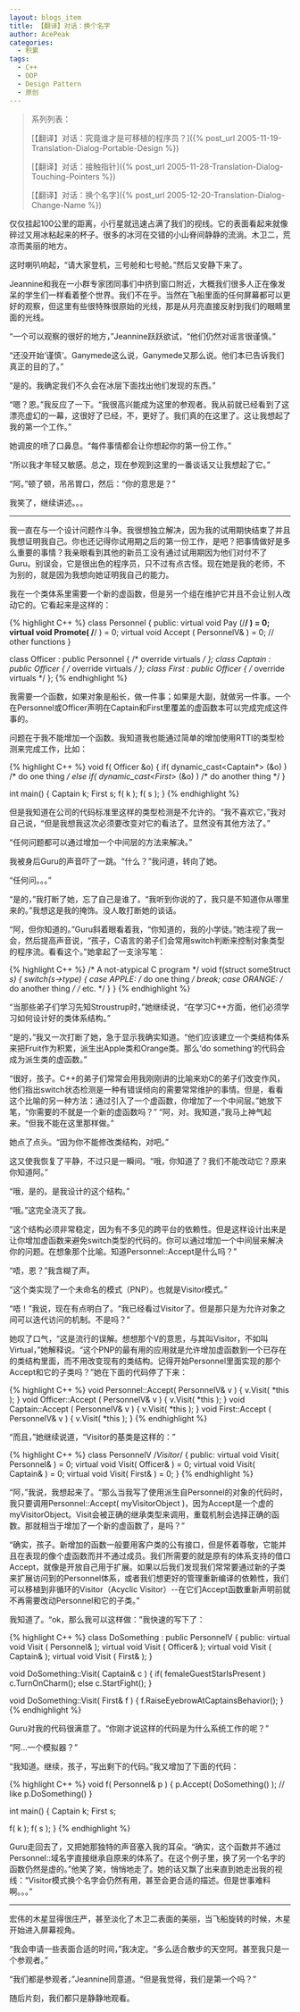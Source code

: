 ```yaml
---
layout: blogs_item
title: 【翻译】对话：换个名字
author: AcePeak
categories:
  - 积累
tags:
  - C++
  - OOP
  - Design Pattern
  - 原创
---
```


> 系列列表：
>
> [【翻译】对话：究竟谁才是可移植的程序员？]({% post_url 2005-11-19-Translation-Dialog-Portable-Design %})
>
> [【翻译】对话：接触指针]({% post_url 2005-11-28-Translation-Dialog-Touching-Pointers %})
>
> [【翻译】对话：换个名字]({% post_url 2005-12-20-Translation-Dialog-Change-Name %})

仅仅挂起100公里的距离，小行星就迅速占满了我们的视线。它的表面看起来就像碎过又用冰粘起来的杯子。很多的冰河在交错的小山脊间静静的流淌。木卫二，荒凉而美丽的地方。

这时喇叭响起，“请大家登机，三号舱和七号舱。”然后又安静下来了。

Jeannine和我在一小群专家团同事们中挤到窗口附近，大概我们很多人正在像发呆的学生们一样看着整个世界。我们不在乎。当然在飞船里面的任何屏幕都可以更好的观察，但这里有些很特殊很原始的光线，那是从月亮直接反射到我们的眼睛里面的光线。

“一个可以观察的很好的地方，”Jeannine跃跃欲试，“他们仍然对谣言很谨慎。”

“还没开始‘谨慎’。Ganymede这么说，Ganymede又那么说。他们本已告诉我们真正的目的了。”

“是的。我确定我们不久会在冰层下面找出他们发现的东西。”

“嗯？恩。”我反应了一下。“我很高兴能成为这里的参观者。我从前就已经看到了这漂亮虚幻的一幕，这很好了已经，不，更好了。我们真的在这里了。这让我想起了我的第一个工作。”

她调皮的喷了口鼻息。“每件事情都会让你想起你的第一份工作。”

“所以我才年轻又敏感。总之，现在参观到这里的一番谈话又让我想起了它。”

“阿。”顿了顿，吊吊胃口，然后：“你的意思是？”

我笑了，继续讲述。。。


-----------------------------------------------------------------------

我一直在与一个设计问题作斗争。我很想独立解决，因为我的试用期快结束了并且我想证明我自己。你也还记得你试用期之后的第一份工作，是吧？把事情做好是多么重要的事情？我亲眼看到其他的新员工没有通过试用期因为他们对付不了Guru。别误会，它是很出色的程序员，只不过有点古怪。现在她是我的老师，不为别的，就是因为我想向她证明我自己的能力。

我在一个类体系里需要一个新的虚函数，但是另一个组在维护它并且不会让别人改动它的。它看起来是这样的：


{% highlight C++ %}
class Personnel
{
public:
 virtual void Pay (/**/ ) = 0;
 virtual void Promote( /**/ ) = 0;
 virtual void Accept ( PersonnelV& ) = 0;
 // other functions
}

class Officer : public Personnel { /* override virtuals */ };
class Captain : public Officer { /* override virtuals */ };
class First : public Officer { /* override virtuals */ };
{% endhighlight %}


我需要一个函数，如果对象是船长，做一件事；如果是大副，就做另一件事。一个在Personnel或Officer声明在Captain和First里覆盖的虚函数本可以完成完成这件事的。

问题在于我不能增加一个函数。我知道我也能通过简单的增加使用RTTI的类型检测来完成工作，比如：


{% highlight C++ %}
void f( Officer &o)
{
 if( dynamic_cast<Captain*> (&o) )
 /* do one thing */
 else if( dynamic_cast<First*> (&o) )
 /* do another thing */
}

int main()
{
 Captain k;
 First s;
 f( k );
 f( s );
}
{% endhighlight %}


但是我知道在公司的代码标准里这样的类型检测是不允许的。“我不喜欢它，”我对自己说，“但是我想我这次必须要改变对它的看法了。显然没有其他方法了。”

“任何问题都可以通过增加一个中间层的方法来解决。”

我被身后Guru的声音吓了一跳。“什么？”我问道，转向了她。

“任何问。。。”

“是的，”我打断了她，忘了自己是谁了。“我听到你说的了，我只是不知道你从哪里来的。”我想这是我的掩饰。没人敢打断她的谈话。

“阿，但你知道的。”Guru斜着眼看着我，“你知道的，我的小学徒。”她注视了我一会，然后提高声音说，“孩子，C语言的弟子们会常用switch判断来控制对象类型的程序流。看看这个。”她拿起了一支涂写笔：


{% highlight C++ %}
/* A not-atypical C program */
void f(struct someStruct *s)
{
 switch(s->type) {
 case APPLE:
  /* do one thing */
  break;
 case ORANGE:
  /* do another thing */
 /*  etc.  */
 }
}
{% endhighlight %}


“当那些弟子们学习先知Stroustrup时，”她继续说，“在学习C++方面，他们必须学习如何设计好的类体系结构。”

“是的，”我又一次打断了她，急于显示我确实知道。“他们应该建立一个类结构体系来把Fruit作为积累，派生出Apple类和Orange类。那么‘do something’的代码会成为派生类的虚函数。”

“很好，孩子。C++的弟子们常常会用我刚刚讲的比喻来劝C的弟子们改变作风，他们指出switch状态检测是一种有错误倾向的需要常常维护的事情。但是，看看这个比喻的另一种方法：通过引入了一个虚函数，你增加了一个中间层。”她放下笔，“你需要的不就是一个新的虚函数吗？”
“阿，对。我知道，”我马上神气起来。“但我不能在这里那样做。”

她点了点头。“因为你不能修改类结构，对吧。”

这又使我恢复了平静，不过只是一瞬间。“哦，你知道了？我们不能改动它？原来你知道阿。”

“哦，是的。是我设计的这个结构。”

“哦。”这完全浇灭了我。

“这个结构必须非常稳定，因为有不多见的跨平台的依赖性。但是这样设计出来是让你增加虚函数来避免switch类型的代码的。你可以通过增加一个中间层来解决你的问题。在想象那个比喻。知道Personnel::Accept是什么吗？”

“唔，恩？”我含糊了声。

“这个类实现了一个未命名的模式（PNP）。也就是Visitor模式。”

“唔！”我说，现在有点明白了。“我已经看过Visitor了。但是那只是为允许对象之间可以迭代访问的机制。不是吗？”

她叹了口气，“这是流行的误解。想想那个V的意思，与其叫Visitor，不如叫Virtual，”她解释说。“这个PNP的最有用的应用就是允许增加虚函数到一个已存在的类结构里面，而不用改变现有的类结构。记得开始Personnel里面实现的那个Accept和它的子类吗？”她在下面的代码停了下来：


{% highlight C++ %}
void Personnel::Accept( PersonnelV& v )
{
 v.Visit( *this );
}
void Officer::Accept ( PersonnelV& v )
{
 v.Visit( *this );
}
void Captain::Accept ( PersonnelV& v )
{
 v.Visit( *this );
}
void First::Accept ( PersonnelV& v )
{
 v.Visit( *this );
}
{% endhighlight %}


“而且，”她继续说道，“Visitor的基类是这样的：”


{% highlight C++ %}
class PersonnelV /*Visitor*/
{
public:
 virtual void Visit( Personnel& ) = 0;
 virtual void Visit( Officer& ) = 0;
 virtual void Visit( Captain& ) = 0;
 virtual void Visit( First& ) = 0;
}
{% endhighlight %}


“阿，”我说，我想起来了。“那么当我写了使用派生自Personnel的对象的代码时，我只要调用Personnel::Accept( myVisitorObject )，因为Accept是一个虚的myVisitorObject。Visit会被正确的继承类型来调用，重载机制会选择正确的函数。那就相当于增加了一个新的虚函数了，是吗？”

“确实，孩子。新增加的函数一般要用客户类的公有接口，但是怀着尊敬，它能并且在表现的像个虚函数而并不通过成员。我们所需要的就是原有的体系支持的借口Accept，就像是开放自己用于扩展。如果以后我们发现我们常常要通过新的子类来扩展访问到的Personnel体系，或者我们想更好的管理重新编译的依赖性，我们可以移植到非循环的Visitor（Acyclic Visitor）--在它们Accept函数重新声明前就不再需要改动Personnel和它的子类。”

我知道了。“ok，那么我可以这样做：”我快速的写下了：


{% highlight C++ %}
class DoSomething : public PersonnelV
{
public:
 virtual void Visit ( Personnel& );
 virtual void Visit ( Officer& );
 virtual void Visit ( Captain& );
 virtual void Visit ( First& );
}

void DoSomething::Visit( Captain& c )
{
  if( femaleGuestStarIsPresent )
    c.TurnOnCharm();
  else
    c.StartFight();
}

void DoSomething::Visit( First& f )
{
  f.RaiseEyebrowAtCaptainsBehavior();
}
{% endhighlight %}


Guru对我的代码很满意了。“你刚才说这样的代码是为什么系统工作的呢？”

“阿...一个模拟器？”

“我知道。继续，孩子，写出剩下的代码。”我又增加了下面的代码：


{% highlight C++ %}
void f( Personnel& p )
{
  p.Accept( DoSomething() ); // like p.DoSomething()
}

int main()
{
  Captain k;
  First s;

  f( k );
  f( s );
}
{% endhighlight %}


Guru走回去了，又把她那独特的声音塞入我的耳朵。“确实，这个函数并不通过Personnel::域名字直接继承自原来的体系了。在这个例子里，换了另一个名字的函数仍然是虚的。”他笑了笑，悄悄地走了。她的话又飘了出来直到她走出我的视线：“Visitor模式换个名字会仍然有用，甚至会更合适的描述。但是世事难料啊。。。”

----------------------------------------------

宏伟的木星显得很庄严，甚至淡化了木卫二表面的美丽，当飞船旋转的时候，木星开始进入屏幕视角。

“我会申请一些表面合适的时间，”我决定。“多么适合散步的天空阿。甚至我只是一个参观者。”

“我们都是参观者，”Jeannine同意道。“但是我觉得，我们是第一个吗？”

随后片刻，我们都只是静静地观看。
